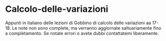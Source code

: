 # Calcolo-delle-variazioni
Appunti in italiano delle lezioni di Gobbino di calcolo delle variazioni aa 17-18.
Le note non sono complete, ma verranno aggiornate saltuariamente fino a completamento.
Se notate errori o avete dubbi contattatemi liberamente.
